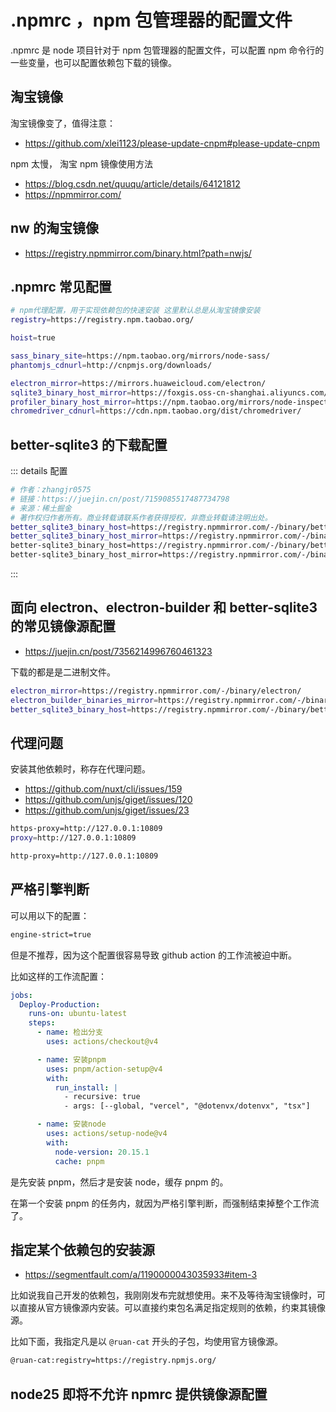# .npmrc ，npm 包管理器的配置文件

.npmrc 是 node 项目针对于 npm 包管理器的配置文件，可以配置 npm 命令行的一些变量，也可以配置依赖包下载的镜像。

## 淘宝镜像

淘宝镜像变了，值得注意：

- https://github.com/xlei1123/please-update-cnpm#please-update-cnpm

npm 太慢， 淘宝 npm 镜像使用方法

- https://blog.csdn.net/quuqu/article/details/64121812
- https://npmmirror.com/

## nw 的淘宝镜像

- https://registry.npmmirror.com/binary.html?path=nwjs/

## .npmrc 常见配置

```bash
# npm代理配置，用于实现依赖包的快速安装 这里默认总是从淘宝镜像安装
registry=https://registry.npm.taobao.org/

hoist=true

sass_binary_site=https://npm.taobao.org/mirrors/node-sass/
phantomjs_cdnurl=http://cnpmjs.org/downloads/

electron_mirror=https://mirrors.huaweicloud.com/electron/
sqlite3_binary_host_mirror=https://foxgis.oss-cn-shanghai.aliyuncs.com/
profiler_binary_host_mirror=https://npm.taobao.org/mirrors/node-inspector/
chromedriver_cdnurl=https://cdn.npm.taobao.org/dist/chromedriver/
```

## better-sqlite3 的下载配置

::: details 配置

```bash
# 作者：zhangjr0575
# 链接：https://juejin.cn/post/7159085517487734798
# 来源：稀土掘金
# 著作权归作者所有。商业转载请联系作者获得授权，非商业转载请注明出处。
better_sqlite3_binary_host=https://registry.npmmirror.com/-/binary/better-sqlite3
better_sqlite3_binary_host_mirror=https://registry.npmmirror.com/-/binary/better-sqlite3
better-sqlite3_binary_host=https://registry.npmmirror.com/-/binary/better-sqlite3
better-sqlite3_binary_host_mirror=https://registry.npmmirror.com/-/binary/better-sqlite3
```

:::

## 面向 electron、electron-builder 和 better-sqlite3 的常见镜像源配置

- https://juejin.cn/post/7356214996760461323

下载的都是是二进制文件。

```bash
electron_mirror=https://registry.npmmirror.com/-/binary/electron/
electron_builder_binaries_mirror=https://registry.npmmirror.com/-/binary/electron-builder-binaries/
better_sqlite3_binary_host=https://registry.npmmirror.com/-/binary/better-sqlite3
```

## 代理问题

安装其他依赖时，称存在代理问题。

- https://github.com/nuxt/cli/issues/159
- https://github.com/unjs/giget/issues/120
- https://github.com/unjs/giget/issues/23

```bash
https-proxy=http://127.0.0.1:10809
proxy=http://127.0.0.1:10809

http-proxy=http://127.0.0.1:10809
```

<!-- FORCE_NODE_FETCH=1 -->

## 严格引擎判断

可以用以下的配置：

```bash
engine-strict=true
```

但是不推荐，因为这个配置很容易导致 github action 的工作流被迫中断。

比如这样的工作流配置：

```yaml
jobs:
  Deploy-Production:
    runs-on: ubuntu-latest
    steps:
      - name: 检出分支
        uses: actions/checkout@v4

      - name: 安装pnpm
        uses: pnpm/action-setup@v4
        with:
          run_install: |
            - recursive: true
            - args: [--global, "vercel", "@dotenvx/dotenvx", "tsx"]

      - name: 安装node
        uses: actions/setup-node@v4
        with:
          node-version: 20.15.1
          cache: pnpm
```

是先安装 pnpm，然后才是安装 node，缓存 pnpm 的。

在第一个安装 pnpm 的任务内，就因为严格引擎判断，而强制结束掉整个工作流了。

## 指定某个依赖包的安装源

- https://segmentfault.com/a/1190000043035933#item-3

比如说我自己开发的依赖包，我刚刚发布完就想使用。来不及等待淘宝镜像时，可以直接从官方镜像源内安装。可以直接约束包名满足指定规则的依赖，约束其镜像源。

比如下面，我指定凡是以 `@ruan-cat` 开头的子包，均使用官方镜像源。

```bash
@ruan-cat:registry=https://registry.npmjs.org/
```

## node25 即将不允许 npmrc 提供镜像源配置
